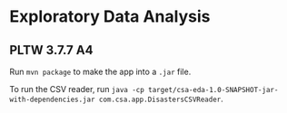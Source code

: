 # Exploratory Data Analysis
## PLTW 3.7.7 A4

Run `mvn package` to make the app into a `.jar` file.

To run the CSV reader, run `java -cp target/csa-eda-1.0-SNAPSHOT-jar-with-dependencies.jar com.csa.app.DisastersCSVReader`.

